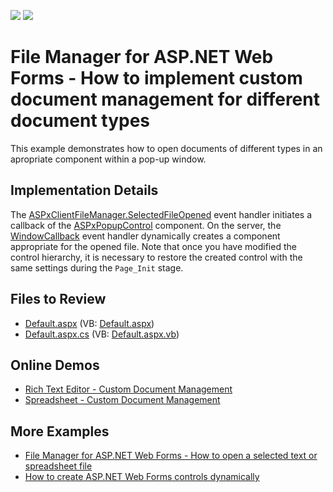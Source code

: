 <!-- default badges list -->
[![](https://img.shields.io/badge/Open_in_DevExpress_Support_Center-FF7200?style=flat-square&logo=DevExpress&logoColor=white)](https://supportcenter.devexpress.com/ticket/details/T323591)
[![](https://img.shields.io/badge/📖_How_to_use_DevExpress_Examples-e9f6fc?style=flat-square)](https://docs.devexpress.com/GeneralInformation/403183)
<!-- default badges end -->

# File Manager for ASP.NET Web Forms - How to implement custom document management for different document types

This example demonstrates how to open documents of different types in an apropriate component within a pop-up window. 

## Implementation Details

The [ASPxClientFileManager.SelectedFileOpened](https://docs.devexpress.com/AspNet/js-ASPxClientFileManager.SelectedFileOpened) event handler initiates a callback of the [ASPxPopupControl](https://docs.devexpress.com/AspNet/DevExpress.Web.ASPxPopupControl) component. On the server, the [WindowCallback](https://docs.devexpress.com/AspNet/DevExpress.Web.ASPxPopupControlBase.WindowCallback) event handler dynamically creates a component appropriate for the opened file. Note that once you have modified the control hierarchy, it is necessary to restore the created control with the same settings during the `Page_Init` stage.

## Files to Review

* [Default.aspx](./CS/Default.aspx) (VB: [Default.aspx](./VB/Default.aspx))
* [Default.aspx.cs](./CS/Default.aspx.cs) (VB: [Default.aspx.vb](./VB/Default.aspx.vb))

## Online Demos

* [Rich Text Editor - Custom Document Management](https://demos.devexpress.com/ASPxRichEditDemos/DocumentManagement/CustomDocumentManagement.aspx)
* [Spreadsheet - Custom Document Management](https://demos.devexpress.com/ASPxSpreadsheetDemos/ApplicationScenarios/DocumentBrowsing.aspx)

## More Examples

* [File Manager for ASP.NET Web Forms - How to open a selected text or spreadsheet file](https://github.com/DevExpress-Examples/asp-net-web-forms-file-manager-open-office-documents)
* [How to create ASP.NET Web Forms controls dynamically](https://github.com/DevExpress-Examples/asp-net-web-forms-create-controls-dynamically)

